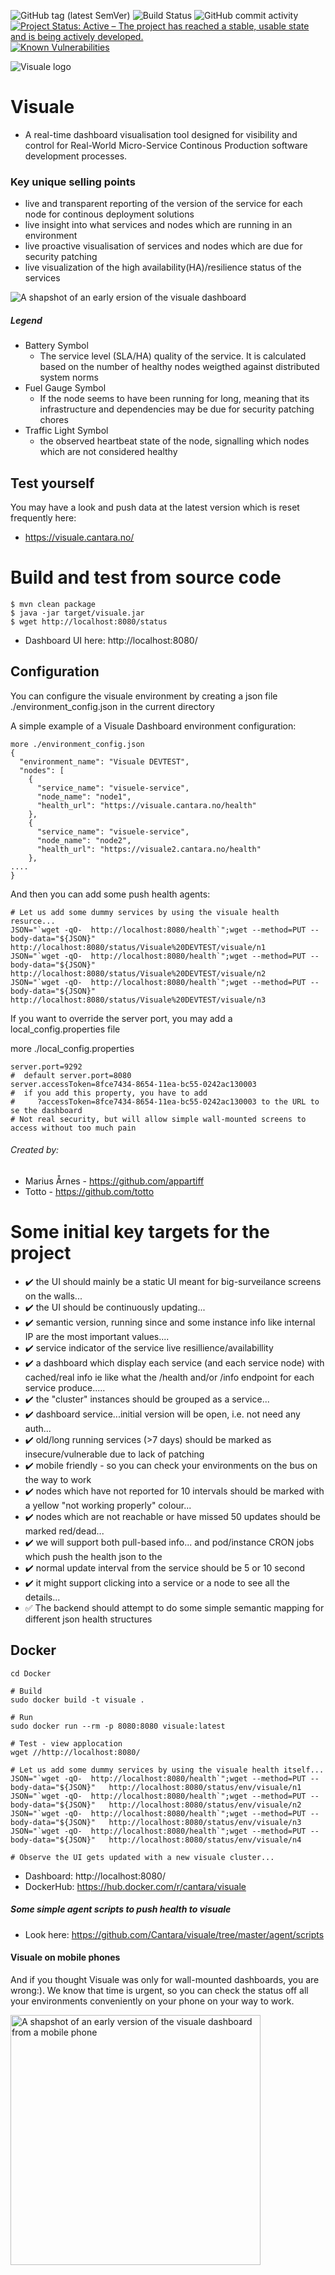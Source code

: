 ![GitHub tag (latest SemVer)](https://img.shields.io/github/v/tag/Cantara/visuale) ![Build Status](https://jenkins.quadim.ai/buildStatus/icon?job=visuale) ![GitHub commit activity](https://img.shields.io/github/commit-activity/m/Cantara/visuale) [![Project Status: Active – The project has reached a stable, usable state and is being actively developed.](http://www.repostatus.org/badges/latest/active.svg)](http://www.repostatus.org/#active) [![Known Vulnerabilities](https://snyk.io/test/github/Cantara/visuale/badge.svg)](https://snyk.io/test/github/Cantara/visuale)

 
![Visuale logo](https://raw.githubusercontent.com/Cantara/visuale/master/doc/images/visuale.png)
# Visuale

- A real-time dashboard visualisation tool designed for visibility and control for Real-World Micro-Service Continous Production software development processes. 

### Key unique selling points

* live and transparent reporting of the version of the service for each node for continous deployment solutions
* live insight into what services and nodes which are running in an environment
* live proactive visualisation of services and nodes which are due for security patching
* live visualization of the high availability(HA)/resilience status of the services



![A shapshot of an early ersion of the visuale dashboard](https://raw.githubusercontent.com/Cantara/visuale/master/doc/images/Visuale-in-action.png)

##### Legend
* Battery Symbol 
  * The service level (SLA/HA) quality of the service. It is calculated based on the number of healthy nodes weigthed against distributed system norms
* Fuel Gauge Symbol
  * If the node seems to have been running for long, meaning that its infrastructure and dependencies may be due for security patching chores
* Traffic Light Symbol
  * the observed heartbeat state of the node, signalling which nodes which are not considered healthy

## Test yourself
You may have a look and push data at the latest version which is reset frequently here:
* https://visuale.cantara.no/



# Build and test from source code

```
$ mvn clean package
$ java -jar target/visuale.jar
$ wget http://localhost:8080/status
```
* Dashboard UI here:  http://localhost:8080/

## Configuration

You can configure the visuale environment by creating a json file ./environment_config.json in the current directory

A simple example of a Visuale Dashboard environment configuration:
```
more ./environment_config.json
{
  "environment_name": "Visuale DEVTEST",
  "nodes": [
    {
      "service_name": "visuele-service",
      "node_name": "node1",
      "health_url": "https://visuale.cantara.no/health"
    },
    {
      "service_name": "visuele-service",
      "node_name": "node2",
      "health_url": "https://visuale2.cantara.no/health"
    },
....
}
```

And then you can add some push health agents:
```
# Let us add some dummy services by using the visuale health resurce...
JSON="`wget -qO-  http://localhost:8080/health`";wget --method=PUT --body-data="${JSON}"   http://localhost:8080/status/Visuale%20DEVTEST/visuale/n1
JSON="`wget -qO-  http://localhost:8080/health`";wget --method=PUT --body-data="${JSON}"   http://localhost:8080/status/Visuale%20DEVTEST/visuale/n2
JSON="`wget -qO-  http://localhost:8080/health`";wget --method=PUT --body-data="${JSON}"   http://localhost:8080/status/Visuale%20DEVTEST/visuale/n3
```

If you want to override the server port, you may add a local_config.properties file

more ./local_config.properties
```
server.port=9292
#  default server.port=8080
server.accessToken=8fce7434-8654-11ea-bc55-0242ac130003  
#  if you add this property, you have to add 
#     ?accessToken=8fce7434-8654-11ea-bc55-0242ac130003 to the URL to se the dashboard 
# Not real security, but will allow simple wall-mounted screens to access without too much pain
```


###### Created by:
* Marius Årnes - https://github.com/appartiff
* Totto - https://github.com/totto
      
# Some initial key targets for the project

- :heavy_check_mark: the UI should mainly be a static UI meant for big-surveilance screens on the walls...  
- :heavy_check_mark: the UI should be continuously updating...   
- :heavy_check_mark: semantic version, running since and some instance info like internal IP are the most important values....    
- :heavy_check_mark: service indicator of the service live resillience/availabillity 
- :heavy_check_mark: a dashboard which display each service (and each service node) with cached/real info ie like what the /health and/or /info endpoint for each service produce.....   
- :heavy_check_mark: the "cluster" instances should be grouped as a service...    
- :heavy_check_mark: dashboard service...initial version will be open, i.e. not need any auth... 
- :heavy_check_mark: old/long running services (>7 days) should be marked as insecure/vulnerable due to lack of patching
- :heavy_check_mark: mobile friendly - so you can check your environments on the bus on the way to work 
- :heavy_check_mark: nodes which have not reported for 10 intervals should be marked with a yellow "not working properly" colour...
- :heavy_check_mark: nodes which are not reachable or have missed 50 updates should be marked red/dead...  
- :heavy_check_mark: we will support both pull-based info... and pod/instance CRON jobs which push the health json to the 
- :heavy_check_mark: normal update interval from the service should be 5 or 10 second
- :heavy_check_mark: it might support clicking into a service or a node to see all the details...    
- :white_check_mark: The backend should attempt to do some simple semantic mapping for different json health structures


    
## Docker
```
cd Docker

# Build
sudo docker build -t visuale .

# Run
sudo docker run --rm -p 8080:8080 visuale:latest

# Test - view applocation
wget //http://localhost:8080/

# Let us add some dummy services by using the visuale health itself...
JSON="`wget -qO-  http://localhost:8080/health`";wget --method=PUT --body-data="${JSON}"   http://localhost:8080/status/env/visuale/n1
JSON="`wget -qO-  http://localhost:8080/health`";wget --method=PUT --body-data="${JSON}"   http://localhost:8080/status/env/visuale/n2
JSON="`wget -qO-  http://localhost:8080/health`";wget --method=PUT --body-data="${JSON}"   http://localhost:8080/status/env/visuale/n3
JSON="`wget -qO-  http://localhost:8080/health`";wget --method=PUT --body-data="${JSON}"   http://localhost:8080/status/env/visuale/n4

# Observe the UI gets updated with a new visuale cluster...

```
* Dashboard: http://localhost:8080/
* DockerHub: https://hub.docker.com/r/cantara/visuale


##### Some simple agent scripts to push health to visuale

* Look here:  https://github.com/Cantara/visuale/tree/master/agent/scripts


#### Visuale on mobile phones

And if you thought Visuale was only for wall-mounted dashboards, you are wrong:). We know that time is urgent, so you can check the status off all your environments conveniently on your phone on your way to work.

<img src="https://raw.githubusercontent.com/Cantara/visuale/master/doc/images/visuale%20on%20mobile.jpg" width="400" alt="A shapshot of an early version of the visuale dashboard from a mobile phone">


